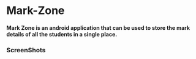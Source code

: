 # Mark-Zone

#### Mark Zone is an android application that can be used to store the mark details of all the students in a single place.




### ScreenShots




